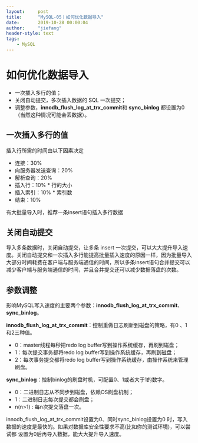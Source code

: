 ```yaml
---
layout:     post
title:      "MySQL-05丨如何优化数据导入"
date:       2019-10-28 00:00:04
author:     "jiefang"
header-style: text
tags:
    - MySQL
---
```

# 如何优化数据导入
- 一次插入多行的值；
- 关闭自动提交，多次插入数据的 SQL 一次提交；
- 调整参数，**innodb_flush_log_at_trx_commit**和 **sync_binlog** 都设置为0（当然这种情况可能会丢数据）。

## 一次插入多行的值
插入行所需的时间由以下因素决定
- 连接：30%
- 向服务器发送查询：20%
- 解析查询：20%
- 插入行：10% * 行的大小
- 插入索引：10% * 索引数
- 结束：10%

有大批量导入时，推荐一条insert语句插入多行数据

## 关闭自动提交
导入多条数据时，关闭自动提交，让多条 insert 一次提交，可以大大提升导入速度。关闭自动提交和一次插入多行能提高批量插入速度的原因一样，因为批量导入大部分时间耗费在客户端与服务端通信的时间，所以多条insert语句合并提交可以减少客户端与服务端通信的时间，并且合并提交还可以减少数据落盘的次数。

## 参数调整
影响MySQL写入速度的主要两个参数：**innodb_flush_log_at_trx_commit**、**sync_binlog**。

**innodb_flush_log_at_trx_commit**：控制重做日志刷新到磁盘的策略，有0 、1和2三种值。
- 0：master线程每秒把redo log buffer写到操作系统缓存，再刷到磁盘；
- 1：每次提交事务都将redo log buffer写到操作系统缓存，再刷到磁盘；
- 2：每次事务提交都将redo log buffer写到操作系统缓存，由操作系统来管理刷盘。

**sync_binlog**：控制binlog的刷盘时机，可配置0、1或者大于1的数字。

- 0：二进制日志从不同步到磁盘，依赖OS刷盘机制；
- 1：二进制日志每次提交都会刷盘；
- n(n>1) : 每n次提交落盘一次。

innodb_flush_log_at_trx_commit设置为0、同时sync_binlog设置为0
时，写入数据的速度是最快的。如果对数据库安全性要求不高(比如你的测试环境)，可以尝试都
设置为0后再导入数据，能大大提升导入速度。
